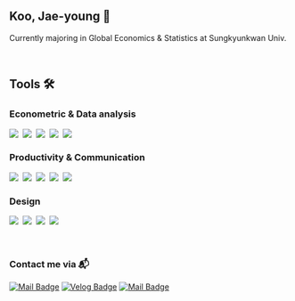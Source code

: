 <h2 align="left"> Koo, Jae-young 🌿 </h2>
<p align="left"> Currently majoring in Global Economics & Statistics at Sungkyunkwan Univ. <p/>

<br>

<h2 align="left">Tools 🛠️</h2>
<h3 align="left">Econometric & Data analysis</h3>
<div align="left">
  <img src="https://img.shields.io/badge/R-276DC3.svg?style=flat&logo=r&logoColor=white" />&nbsp
  <img src="https://img.shields.io/badge/STATA-18608F.svg?style=flat&logo=stata&logoColor=white" />&nbsp
  <img src="https://img.shields.io/badge/Python-3776AB.svg?style=flat&logo=python&logoColor=yellow" />&nbsp
  <img src="https://img.shields.io/badge/EViews-D30000.svg?style=flat&logo=stata&logoColor=white" />&nbsp
  <img src="https://img.shields.io/badge/MySQL-4479A1.svg?style=flat&logo=mysql&logoColor=white" />&nbsp
</div>

<h3 align="left">Productivity & Communication</h3>
<div align="left">
  <img src="https://img.shields.io/badge/Notion-F3F3F3.svg?style=flat&logo=notion&logoColor=black" />&nbsp
  <img src="https://img.shields.io/badge/Markdown-000000.svg?style=flat&logo=markdown&logoColor=white" />&nbsp
  <img src="https://img.shields.io/badge/Slack-4A154B.svg?style=flat&logo=slack&logoColor=white" />&nbsp
  <img src="https://img.shields.io/badge/Discord-5865F2.svg?style=flat&logo=discord&logoColor=white" />&nbsp
  <img src="https://img.shields.io/badge/GitHub-181717.svg?style=flat&logo=github&logoColor=white" />&nbsp
</div>

<h3 align="left">Design</h3>
<div align="left">  
  <img src="https://img.shields.io/badge/Adobe%20Photoshop-08253c.svg?style=flat&logo=adobe%20photoshop&logoColor=37abff" />&nbsp
  <img src="https://img.shields.io/badge/Adobe%20Illustrator-FF9A00.svg?style=flat&logo=adobeillustrator&logoColor=black" />&nbsp
  <img src="https://img.shields.io/badge/Adobe%20Premier%20Pro-9999FF.svg?style=flat&logo=adobepremierepro&logoColor=black" />&nbsp
  <img src="https://img.shields.io/badge/Figma-F24E1E.svg?style=flat&logo=figma&logoColor=white" />&nbsp
</div>

<br>
<br>

<h3 align="left">Contact me via 📬</h3>
<div align="left">
  <a href="https://www.linkedin.com/in/jaeyoung-koo-6794612a1/"><img src="https://img.shields.io/badge/LinkedIn-0A66C2?style=flat&logo=linkedin&logoColor=white" alt="Mail Badge"/></a>  <a href="https://velog.io/@koojy1211"><img src="https://img.shields.io/badge/Velog-20C997?style=flat&logo=velog&logoColor=white" alt="Velog Badge"/></a>  <a href="mailto:koojy1211@g.skku.edu"><img src="https://img.shields.io/badge/Mail-D14836?style=flat&logo=gmail&logoColor=white" alt="Mail Badge"/></a>
</div>
